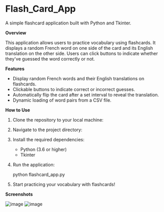 # Flash_Card_App


A simple flashcard application built with Python and Tkinter.

**Overview**

This application allows users to practice vocabulary using flashcards. It displays a random French word on one side of the card and its English translation on the other side. Users can click buttons to indicate whether they've guessed the word correctly or not.

**Features**

- Display random French words and their English translations on flashcards.
- Clickable buttons to indicate correct or incorrect guesses.
- Automatically flip the card after a set interval to reveal the translation.
- Dynamic loading of word pairs from a CSV file.

**How to Use**

1. Clone the repository to your local machine:

2. Navigate to the project directory:

3. Install the required dependencies:

   - Python (3.6 or higher)
   - Tkinter

4. Run the application:

   python flashcard_app.py

5. Start practicing your vocabulary with flashcards!

**Screenshots**

![image](https://github.com/sannabewaga/Flash_Card_App/assets/113686593/87062b43-6781-49ec-972f-e5e9ff346650)
![image](https://github.com/sannabewaga/Flash_Card_App/assets/113686593/195663ea-d2fe-4459-8b9c-c00ac1221c47)


